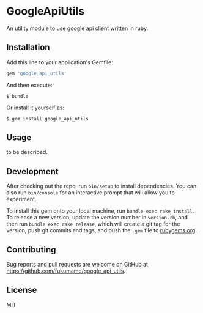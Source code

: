 # GoogleApiUtils
An utility module to use google api client written in ruby.

## Installation

Add this line to your application's Gemfile:

```ruby
gem 'google_api_utils'
```

And then execute:

    $ bundle

Or install it yourself as:

    $ gem install google_api_utils

## Usage

to be described.

## Development

After checking out the repo, run `bin/setup` to install dependencies. You can also run `bin/console` for an interactive prompt that will allow you to experiment.

To install this gem onto your local machine, run `bundle exec rake install`. To release a new version, update the version number in `version.rb`, and then run `bundle exec rake release`, which will create a git tag for the version, push git commits and tags, and push the `.gem` file to [rubygems.org](https://rubygems.org).

## Contributing

Bug reports and pull requests are welcome on GitHub at https://github.com/fukumame/google_api_utils.

## License
MIT